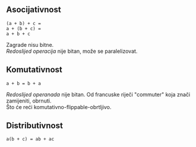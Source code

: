 



## Asocijativnost

```
(a + b) + c =  
a + (b + c) = 
a + b + c
```

Zagrade nisu bitne.  
*Redoslijed operacija* nije bitan, može se paralelizovat.

## Komutativnost

`a + b = b + a`

*Redoslijed operanada* nije bitan.
Od francuske riječi "commuter" koja znači zamijeniti, obrnuti.   
Što će reći komutativno-flippable-obrtljivo.

## Distributivnost

`a(b + c) = ab + ac`












